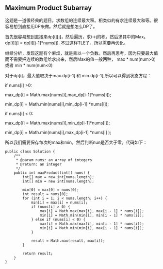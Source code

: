 ## Maximum Product Subarray

这题是一道很经典的题目，求数组的连续最大积。相类似的有求连续最大和等。很容易想到直接用DP来做。然后就是想怎么DP了。

首先很容易想到直接来dp[i][j]，然后遍历，求i->j的积。然后求其中的Max。
dp[i][j] = dp[i][j-1]*nums[j]. 不过这样TLE了，所以需要再优化。


继续分析，发现这题有个麻烦，就是乘以一个负数。然后再思考，因为只要最大值而不需要把连续的数组给求出来，然后Max的值一般两种，
	max * num(num>0)或者
	min * num(num<0)

对于dp[i]，最大值取决于max.dp[i-1] 和 min.dp[i-1],所以可以得到状态方程：

if nums[i] >0:

max_dp[i] = Math.max(nums[i],max_dp[i-1]*nums[i]);

min_dp[i] = Math.min(nums[i],min_dp[i-1] *nums[i]);

if nums[i] < 0:

max_dp[i] = Math.max(nums[i],min_dp[i-1]*nums[i]);

min_dp[i] = Math.min(nums[i],max_dp[i-1] *nums[i] );


所以我们需要保存每次的max和min。然后判断nun是否大于零。代码如下：

```
public class Solution {
    /**
     * @param nums: an array of integers
     * @return: an integer
     */
    public int maxProduct(int[] nums) {
        int[] max = new int[nums.length];
        int[] min = new int[nums.length];
        
        min[0] = max[0] = nums[0];
        int result = nums[0];
        for (int i = 1; i < nums.length; i++) {
            min[i] = max[i] = nums[i];
            if (nums[i] > 0) {
                max[i] = Math.max(max[i], max[i - 1] * nums[i]);
                min[i] = Math.min(min[i], min[i - 1] * nums[i]);
            } else if (nums[i] < 0) {
                max[i] = Math.max(max[i], min[i - 1] * nums[i]);
                min[i] = Math.min(min[i], max[i - 1] * nums[i]);
            }
            
            result = Math.max(result, max[i]);
        }
        
        return result;
    }
}
```